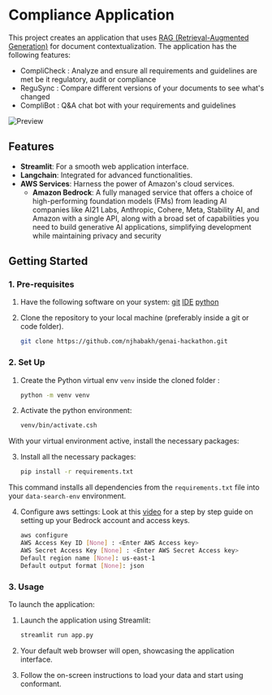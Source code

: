 # **Compliance Application** 

This project creates an application that uses [RAG (Retrieval-Augmented Generation)](https://aws.amazon.com/what-is/retrieval-augmented-generation/) for document contextualization. The application has the following features:
- CompliCheck : Analyze and ensure all requirements and guidelines are met be it regulatory, audit or compliance
- ReguSync : Compare different versions of your documents to see what's changed
- CompliBot : Q&A chat bot with your requirements and guidelines



![Preview](conformant.gif)

## **Features** 

- **Streamlit**: For a smooth web application interface.
- **Langchain**: Integrated for advanced functionalities.
- **AWS Services**: Harness the power of Amazon's cloud services.
    - **Amazon Bedrock**: A fully managed service that offers a choice of high-performing foundation models (FMs) from leading AI companies like AI21 Labs, Anthropic, Cohere, Meta, Stability AI, and Amazon with a single API, along with a broad set of capabilities you need to build generative AI applications, simplifying development while maintaining privacy and security

## **Getting Started** 

### **1. Pre-requisites** 
1. Have the following software on your system:
    [git](https://git-scm.com/download)
    [IDE](https://code.visualstudio.com/download)
    [python](https://www.python.org/downloads/)

2. Clone the repository to your local machine (preferably inside a git or code folder).
    ```bash
    git clone https://github.com/njhabakh/genai-hackathon.git
    ```

### **2. Set Up** 

1. Create the Python virtual env `venv` inside the cloned folder :
    ```bash
    python -m venv venv
    ```

2. Activate the python environment:
    ```bash
    venv/bin/activate.csh
    ```
With your virtual environment active, install the necessary packages:

3. Install all the necessary packages:
    ```bash
    pip install -r requirements.txt
    ```
This command installs all dependencies from the `requirements.txt` file into your `data-search-env` environment.

4. Configure aws settings:
Look at this [video](https://www.youtube.com/watch?v=2maPaQutcWs&t=95s) for a step by step guide on setting up your Bedrock account and access keys.
    ```bash
    aws configure 
    AWS Access Key ID [None] : <Enter AWS Access key>
    AWS Secret Access Key [None] : <Enter AWS Secret Access key>
    Default region name [None]: us-east-1
    Default output format [None]: json
    ```

### **3. Usage**

To launch the application:
1. Launch the application using Streamlit:
   ```bash
   streamlit run app.py 
   ```

2. Your default web browser will open, showcasing the application interface.

3. Follow the on-screen instructions to load your data and start using conformant.
